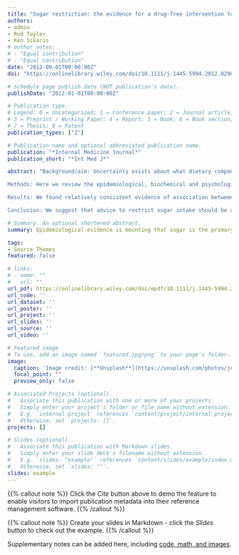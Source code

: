 ```yaml
---
title: "Sugar restriction: the evidence for a drug-free intervention to reduce cardiovascular disease risk"
authors:
- admin
- Rod Tayler
- Ken Sikaris
# author_notes:
# - "Equal contribution"
# - "Equal contribution"
date: "2012-09-01T00:00:00Z"
doi: "https://onlinelibrary.wiley.com/doi/10.1111/j.1445-5994.2012.02902.x"

# Schedule page publish date (NOT publication's date).
publishDate: "2012-01-01T00:00:00Z"

# Publication type.
# Legend: 0 = Uncategorized; 1 = Conference paper; 2 = Journal article;
# 3 = Preprint / Working Paper; 4 = Report; 5 = Book; 6 = Book section;
# 7 = Thesis; 8 = Patent
publication_types: ["2"]

# Publication name and optional abbreviated publication name.
publication: "*Internal Medicine Journal*"
publication_short: "*Int Med J*"

abstract: "Background/aim: Uncertainty exists about what dietary component is most likely to cause coronary heart disease. Over the last thirty years, attention has focused on saturated fat and salt as guilty parties. More recently, evidence suggests that excess sugar intake is more likely than either traditional factor to lead to atherosclerotic disease. Some researchers have also speculated that sugar is addictive, in a similar manner to caffeine and established drugs of abuse.

Methods: Here we review the epidemiological, biochemical and psychological evidence that implicates excess sugar intake as an important cause of ill-health.

Results: We found relatively consistent evidence of association between markers of sugar intake and risk factors for cardiovascular disease, or the disease itself. This evidence contrasted with rather weaker evidence which linked either saturated fat or salt with cardiovascular disease endpoints. We also found some evidence of a sugar addiction syndrome.

Conclusion: We suggest that advice to restrict sugar intake should be a routine part of clinical care, particularly when patients are being counselled about cardiovascular risk."

# Summary. An optional shortened abstract.
summary: Epidemiological evidence is mounting that sugar is the primary cause of cardiovascular disease rather than saturated fat.

tags:
- Source Themes
featured: false

# links:
# - name: ""
#   url: ""
url_pdf: https://onlinelibrary.wiley.com/doi/epdf/10.1111/j.1445-5994.2012.02902.x
url_code: ''
url_dataset: ''
url_poster: ''
url_project: ''
url_slides: ''
url_source: ''
url_video: ''

# Featured image
# To use, add an image named `featured.jpg/png` to your page's folder. 
image:
  caption: 'Image credit: [**Unsplash**](https://unsplash.com/photos/jdD8gXaTZsc)'
  focal_point: ""
  preview_only: false

# Associated Projects (optional).
#   Associate this publication with one or more of your projects.
#   Simply enter your project's folder or file name without extension.
#   E.g. `internal-project` references `content/project/internal-project/index.md`.
#   Otherwise, set `projects: []`.
projects: []

# Slides (optional).
#   Associate this publication with Markdown slides.
#   Simply enter your slide deck's filename without extension.
#   E.g. `slides: "example"` references `content/slides/example/index.md`.
#   Otherwise, set `slides: ""`.
slides: example
---
```


{{% callout note %}}
Click the *Cite* button above to demo the feature to enable visitors to import publication metadata into their reference management software.
{{% /callout %}}

{{% callout note %}}
Create your slides in Markdown - click the *Slides* button to check out the example.
{{% /callout %}}

Supplementary notes can be added here, including [code, math, and images](https://wowchemy.com/docs/writing-markdown-latex/).